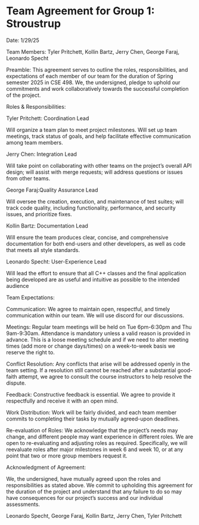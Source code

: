 # Team Agreement for Group 1: Stroustrup 

Date: 1/29/25 

Team Members: Tyler Pritchett, Kollin Bartz, Jerry Chen, George Faraj, Leonardo Specht 

Preamble: 
This agreement serves to outline the roles, responsibilities, and expectations of each member of our team for the duration of Spring semester 2025 in CSE 498. We, the undersigned, pledge to uphold our commitments and work collaboratively towards the successful completion of the project.  

Roles & Responsibilities: 

Tyler Pritchett: Coordination Lead 

Will organize a team plan to meet project milestones. Will set up team meetings, track status of goals, and help facilitate effective communication among team members. 

Jerry Chen: Integration Lead 

Will take point on collaborating with other teams on the project’s overall API design; will assist with merge requests; will address questions or issues from other teams. 

George Faraj:Quality Assurance Lead 

Will oversee the creation, execution, and maintenance of test suites; will track code quality, including functionality, performance, and security issues, and prioritize fixes. 

Kollin Bartz: Documentation Lead 

Will ensure the team produces clear, concise, and comprehensive documentation for both end-users and other developers, as well as code that meets all style standards. 

Leonardo Specht: User-Experience Lead 

Will lead the effort to ensure that all C++ classes and the final application being developed are as useful and intuitive as possible to the intended audience

Team Expectations: 

Communication: We agree to maintain open, respectful, and timely communication within our team. We will use discord for our discussions. 

Meetings: Regular team meetings will be held on Tue 6pm-6:30pm and Thu 9am-9:30am. Attendance is mandatory unless a valid reason is provided in advance. This is a loose meeting schedule and if we need to alter meeting times (add more or change days/times) on a week-to-week basis we reserve the right to. 

Conflict Resolution: Any conflicts that arise will be addressed openly in the team setting. If a resolution still cannot be reached after a substantial good-faith attempt, we agree to consult the course instructors to help resolve the dispute. 

Feedback: Constructive feedback is essential. We agree to provide it respectfully and receive it with an open mind. 

Work Distribution: Work will be fairly divided, and each team member commits to completing their tasks by mutually agreed-upon deadlines. 

Re-evaluation of Roles: We acknowledge that the project’s needs may change, and different people may want experience in different roles. We are open to re-evaluating and adjusting roles as required. Specifically, we will reevaluate roles after major milestones in week 6 and week 10, or at any point that two or more group members request it.  

Acknowledgment of Agreement: 

We, the undersigned, have mutually agreed upon the roles and responsibilities as stated above. We commit to upholding this agreement for the duration of the project and understand that any failure to do so may have consequences for our project’s success and our individual assessments.  

Leonardo Specht, George Faraj, Kollin Bartz, Jerry Chen, Tyler Pritchett 